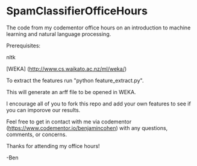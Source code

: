 # SpamClassifierOfficeHours
The code from my codementor office hours on an introduction to machine learning and natural language processing. 

Prerequisites: 

  nltk

  [WEKA] (http://www.cs.waikato.ac.nz/ml/weka/)

To extract the features run "python feature_extract.py".

This will generate an arff file to be opened in WEKA.

I encourage all of you to fork this repo and add your own features to see if you can imporove our results.

Feel free to get in contact with me via codementor (https://www.codementor.io/benjamincohen) with any questions, comments, or concerns.

Thanks for attending my office hours!

-Ben
